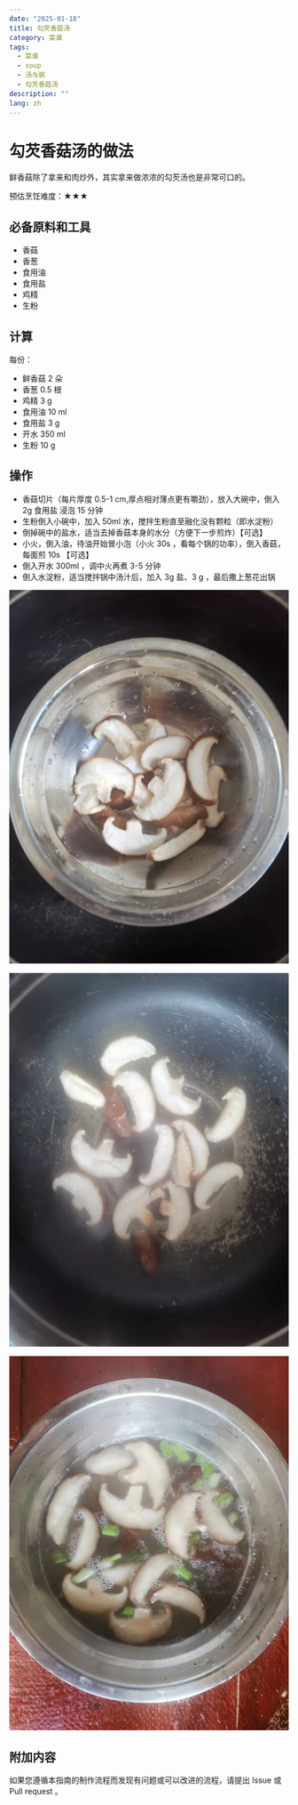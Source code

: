 ```yaml
---
date: "2025-01-18"
title: 勾芡香菇汤
category: 菜谱
tags:
  - 菜谱
  - soup
  - 汤与粥
  - 勾芡香菇汤
description: ""
lang: zh
---
```


# 勾芡香菇汤的做法

鲜香菇除了拿来和肉炒外，其实拿来做浓浓的勾芡汤也是非常可口的。

预估烹饪难度：★★★

## 必备原料和工具

* 香菇
* 香葱
* 食用油
* 食用盐
* 鸡精
* 生粉

## 计算

每份：

* 鲜香菇 2 朵
* 香葱 0.5 根
* 鸡精 3 g
* 食用油 10 ml
* 食用盐 3 g
* 开水 350 ml
* 生粉 10 g

## 操作

* 香菇切片（每片厚度 0.5-1 cm,厚点相对薄点更有嚼劲），放入大碗中，倒入 2g 食用盐 浸泡 15 分钟
* 生粉倒入小碗中，加入 50ml 水，搅拌生粉直至融化没有颗粒（即水淀粉）
* 倒掉碗中的盐水，适当去掉香菇本身的水分（方便下一步煎炸）【可选】
* 小火，倒入油，待油开始冒小泡（小火 30s ，看每个锅的功率），倒入香菇，每面煎 10s 【可选】
* 倒入开水 300ml ，调中火再煮 3-5 分钟
* 倒入水淀粉，适当搅拌锅中汤汁后，加入 3g 盐、3 g ，最后撒上葱花出锅

![示例菜成品](./1.jpeg)

![示例菜成品](./2.jpeg)

![示例菜成品](./3.jpeg)

## 附加内容

如果您遵循本指南的制作流程而发现有问题或可以改进的流程，请提出 Issue 或 Pull request 。
